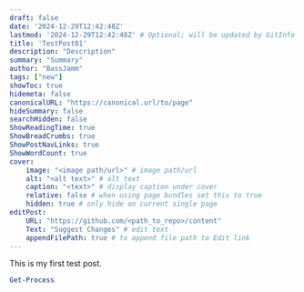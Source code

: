 ```yaml
---
draft: false
date: '2024-12-29T12:42:48Z'
lastmod: '2024-12-29T12:42:48Z' # Optional; will be updated by GitInfo if enabled
title: 'TestPost01'
description: "Description"
summary: "Summary"
author: "BassJamm"
tags: ["new"]
showToc: true
hidemeta: false
canonicalURL: "https://canonical.url/to/page"
hideSummary: false
searchHidden: false
ShowReadingTime: true
ShowBreadCrumbs: true
ShowPostNavLinks: true
ShowWordCount: true
cover:
    image: "<image path/url>" # image path/url
    alt: "<alt text>" # alt text
    caption: "<text>" # display caption under cover
    relative: false # when using page bundles set this to true
    hidden: true # only hide on current single page
editPost:
    URL: "https://github.com/<path_to_repo>/content"
    Text: "Suggest Changes" # edit text
    appendFilePath: true # to append file path to Edit link
---
```


This is my first test post.


```powershell
Get-Process
```
